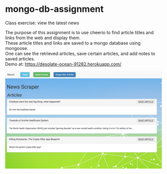 # mongo-db-assignment
Class exercise: view the latest news  

The purpose of this assignment is to use cheerio to find article titles and links from the web and display them.  
These article titles and links are saved to a mongo database using mongoose.  
One can see the retrieved articles, save certain articles, and add notes to saved articles.  
Demo at: <a href="https://desolate-ocean-91282.herokuapp.com/">https://desolate-ocean-91282.herokuapp.com/</a>  

![alt text](news-scraper.png) 

